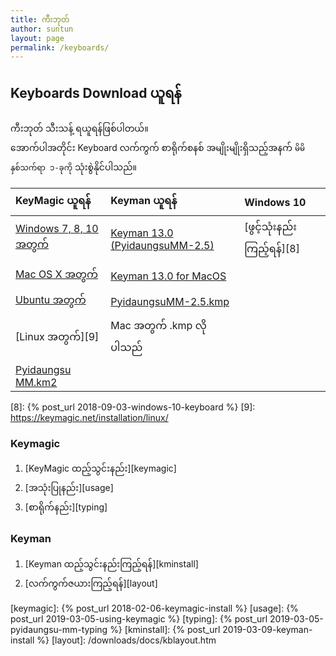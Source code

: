 ```yaml
---
title: ကီးဘုတ်
author: suntun
layout: page
permalink: /keyboards/
---
```

## Keyboards Download ယူရန်
ကီးဘုတ် သီးသန့် ရယူရန်ဖြစ်ပါတယ်။  
အောက်ပါအတိုင်း Keyboard လက်ကွက် စာရိုက်စနစ် အမျိုးမျိုးရှိသည့်အနက် `မိမိနှစ်သက်ရာ ၁-ခုကို` သုံးစွဲနိုင်ပါသည်။


| KeyMagic ယူရန်        | Keyman ယူရန်       | Windows 10 |
| :-------------------- |:-----------------| :-----------|
| [Windows 7, 8, 10 အတွက် ][1] | [Keyman 13.0 (PyidaungsuMM-2.5)][5] | [ဖွင့်သုံးနည်း ကြည့်ရန်][8] |
| [Mac OS X အတွက် ][2]  | [Keyman 13.0 for MacOS][6] |  |
| [Ubuntu အတွက် ][3] | [PyidaungsuMM-2.5.kmp][7] |   |
| [Linux အတွက်][9]  | Mac အတွက် .kmp လိုပါသည် |  |
| [Pyidaungsu MM.km2 ][4] |   |   |

[1]: https://github.com/thantthet/keymagic/releases/download/windows-2.0.1.0/KeyMagic-v2.0.1.0.exe
[2]: https://github.com/thantthet/keymagic/releases/download/macos-1.5.5/keymagic-1.5.5.pkg
[3]: https://keymagic.net/installation/ubuntu/
[4]: /downloads/kblayout/Pyidaungsu_MM.km2
[5]: /downloads/exes/Keyman-PyidaungsuMM-2.5.exe
[6]: /downloads/kblayout/keyman-13.0.100.dmg
[7]: /downloads/kblayout/PyidaungsuMM-2.5.kmp
[8]: {% post_url 2018-09-03-windows-10-keyboard %}
[9]: https://keymagic.net/installation/linux/

### Keymagic
  1. [KeyMagic ထည့်သွင်းနည်း][keymagic]
  2. [အသုံးပြုနည်း][usage] 
  3. [စာရိုက်နည်း][typing]

### Keyman
  1. [Keyman ထည့်သွင်းနည်းကြည့်ရန်][kminstall] 
  2. [လက်ကွက်ဇယားကြည့်ရန်][layout]

  [keymagic]: {% post_url 2018-02-06-keymagic-install %}
  [usage]: {% post_url 2019-03-05-using-keymagic %}
  [typing]: {% post_url 2019-03-05-pyidaungsu-mm-typing %}
  [kminstall]: {% post_url 2019-03-09-keyman-install %}
  [layout]: /downloads/docs/kblayout.htm
